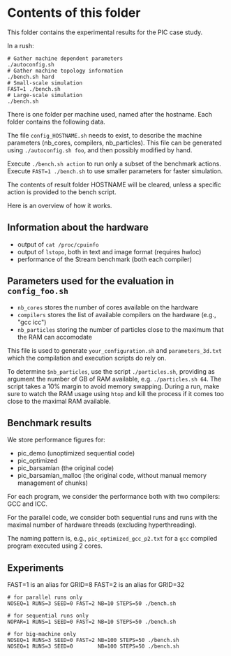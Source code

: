 
# Contents of this folder

This folder contains the experimental results for the PIC case study.

In a rush:
```
# Gather machine dependent parameters
./autoconfig.sh
# Gather machine topology information
./bench.sh hard
# Small-scale simulation
FAST=1 ./bench.sh
# Large-scale simulation
./bench.sh
```

There is one folder per machine used, named after the hostname.
Each folder contains the following data.

The file `config_HOSTNAME.sh` needs to exist, to describe the machine parameters
(nb_cores, compilers, nb_particles).
This file can be generated using `./autoconfig.sh foo`, and then possibly modified by hand.

Execute `./bench.sh action` to run only a subset of the benchmark actions.
Execute `FAST=1 ./bench.sh` to use smaller parameters for faster simulation.

The contents of result folder HOSTNAME will be cleared, unless a specific action
is provided to the bench script.


Here is an overview of how it works.


## Information about the hardware

- output of `cat /proc/cpuinfo`
- output of `lstopo`, both in text and image format (requires hwloc)
- performance of the Stream benchmark (both each compiler)


## Parameters used for the evaluation in `config_foo.sh`

- `nb_cores` stores the number of cores available on the hardware
- `compilers` stores the list of available compilers on the hardware (e.g., "gcc icc")
- `nb_particles` storing the number of particles close to the maximum that the RAM can accomodate

This file is used to generate `your_configuration.sh` and `parameters_3d.txt`
which the compilation and execution scripts do rely on.

To determine `$nb_particles`, use the script `./particles.sh`, providing as argument
the number of GB of RAM available, e.g. `./particles.sh 64`. The script takes a 10%
margin to avoid memory swapping. During a run, make sure to watch the RAM usage using `htop`
and kill the process if it comes too close to the maximal RAM available.


## Benchmark results

We store performance figures for:
- pic_demo (unoptimized sequential code)
- pic_optimized
- pic_barsamian (the original code)
- pic_barsamian_malloc (the original code, without manual memory management of chunks)

For each program, we consider the performance both with two compilers: GCC and ICC.

For the parallel code, we consider both sequential runs and runs with the maximal
number of hardware threads (excluding hyperthreading).

The naming pattern is, e.g., `pic_optimized_gcc_p2.txt` for a `gcc` compiled
program executed using 2 cores.


## Experiments

FAST=1 is an alias for GRID=8
FAST=2 is an alias for GRID=32

```
# for parallel runs only
NOSEQ=1 RUNS=3 SEED=0 FAST=2 NB=10 STEPS=50 ./bench.sh

# for sequential runs only
NOPAR=1 RUNS=1 SEED=0 FAST=2 NB=10 STEPS=50 ./bench.sh

# for big-machine only
NOSEQ=1 RUNS=3 SEED=0 FAST=2 NB=100 STEPS=50 ./bench.sh
NOSEQ=1 RUNS=3 SEED=0        NB=100 STEPS=50 ./bench.sh
```
